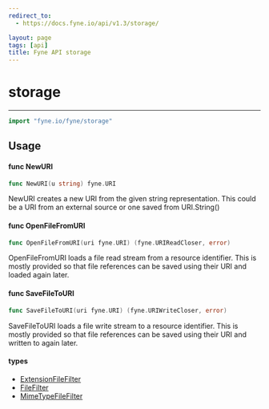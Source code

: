 ```yaml
---
redirect_to:
  - https://docs.fyne.io/api/v1.3/storage/

layout: page
tags: [api]
title: Fyne API storage
---
```



# storage
---
```go
import "fyne.io/fyne/storage"
```


## Usage

#### func  NewURI

```go
func NewURI(u string) fyne.URI
```
NewURI creates a new URI from the given string representation. This could be a URI from an external source or one saved from URI.String()

#### func  OpenFileFromURI

```go
func OpenFileFromURI(uri fyne.URI) (fyne.URIReadCloser, error)
```
OpenFileFromURI loads a file read stream from a resource identifier. This is mostly provided so that file references can be saved using their URI and loaded again later.

#### func  SaveFileToURI

```go
func SaveFileToURI(uri fyne.URI) (fyne.URIWriteCloser, error)
```
SaveFileToURI loads a file write stream to a resource identifier. This is mostly provided so that file references can be saved using their URI and written to again later.

#### types

 * [ExtensionFileFilter](extensionfilefilter.html)
 * [FileFilter](filefilter.html)
 * [MimeTypeFileFilter](mimetypefilefilter.html)
